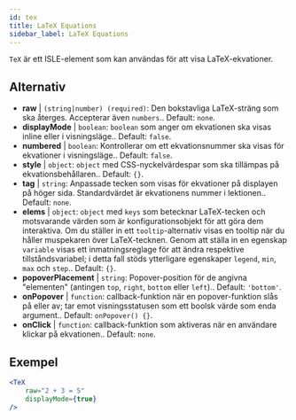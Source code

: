 ```yaml
---
id: tex
title: LaTeX Equations
sidebar_label: LaTeX Equations
---
```


`TeX` är ett ISLE-element som kan användas för att visa LaTeX-ekvationer.

## Alternativ

* __raw__ | `(string|number) (required)`: Den bokstavliga LaTeX-sträng som ska återges. Accepterar även `numbers`.. Default: `none`.
* __displayMode__ | `boolean`: `boolean` som anger om ekvationen ska visas inline eller i visningsläge.. Default: `false`.
* __numbered__ | `boolean`: Kontrollerar om ett ekvationsnummer ska visas för ekvationer i visningsläge.. Default: `false`.
* __style__ | `object`: `object` med CSS-nyckelvärdespar som ska tillämpas på ekvationsbehållaren.. Default: `{}`.
* __tag__ | `string`: Anpassade tecken som visas för ekvationer på displayen på höger sida. Standardvärdet är ekvationens nummer i lektionen.. Default: `none`.
* __elems__ | `object`: `object` med `keys` som betecknar LaTeX-tecken och motsvarande värden som är konfigurationsobjekt för att göra dem interaktiva. Om du ställer in ett `tooltip`-alternativ visas en tooltip när du håller muspekaren över LaTeX-tecknen. Genom att ställa in en egenskap `variable` visas ett inmatningsreglage för att ändra respektive tillståndsvariabel; i detta fall stöds ytterligare egenskaper `legend`, `min`, `max` och `step`.. Default: `{}`.
* __popoverPlacement__ | `string`: Popover-position för de angivna "elementen" (antingen `top`, `right`, `bottom` eller `left`).. Default: `'bottom'`.
* __onPopover__ | `function`: callback-funktion när en popover-funktion slås på eller av; tar emot visningsstatusen som ett boolsk värde som enda argument.. Default: `onPopover() {}`.
* __onClick__ | `function`: callback-funktion som aktiveras när en användare klickar på ekvationen.. Default: `none`.


## Exempel

```jsx live
<TeX
    raw="2 + 3 = 5"
    displayMode={true}
/>
```



